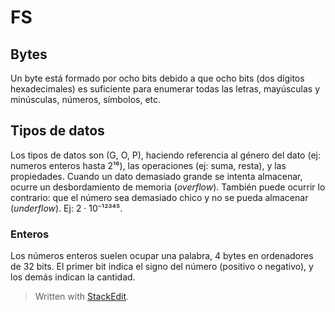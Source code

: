 # FS

## Bytes
Un byte está formado por ocho bits debido a que ocho bits (dos dígitos hexadecimales) es suficiente para enumerar todas las letras, mayúsculas y minúsculas, números, símbolos, etc.

## Tipos de datos
Los tipos de datos son (G, O, P), haciendo referencia al género del dato (ej: numeros enteros hasta 2¹⁶), las operaciones (ej: suma, resta), y las propiedades. Cuando un dato demasiado grande se intenta almacenar, ocurre un desbordamiento de memoria (*overflow*). También puede ocurrir lo contrario: que el número sea demasiado chico y no se pueda almacenar (*underflow*). Ej: 2 · 10⁻¹²³⁴⁵.

### Enteros
Los números enteros suelen ocupar una palabra, 4 bytes en ordenadores de 32 bits. El primer bit indica el signo del número (positivo o negativo), y los demás indican la cantidad.


> Written with [StackEdit](https://stackedit.io/).
<!--stackedit_data:
eyJoaXN0b3J5IjpbMTUwNzc1OTE5NV19
-->